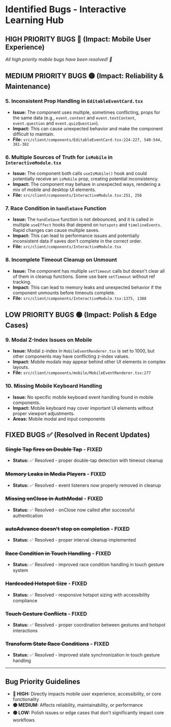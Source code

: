 # Identified Bugs - Interactive Learning Hub

## **HIGH PRIORITY BUGS** 🔴 (Impact: Mobile User Experience)

*All high priority mobile bugs have been resolved! 🎉*

## **MEDIUM PRIORITY BUGS** 🟡 (Impact: Reliability & Maintenance)

### 5. **Inconsistent Prop Handling in `EditableEventCard.tsx`**
   - **Issue:** The component uses multiple, sometimes conflicting, props for the same data (e.g., `event.content` and `event.textContent`, `event.question` and `event.quizQuestion`).
   - **Impact:** This can cause unexpected behavior and make the component difficult to maintain.
   - **File:** `src/client/components/EditableEventCard.tsx:224-227, 540-544, 381-382`

### 6. **Multiple Sources of Truth for `isMobile` in `InteractiveModule.tsx`**
   - **Issue:** The component both calls `useIsMobile()` hook and could potentially receive an `isMobile` prop, creating potential inconsistency.
   - **Impact:** The component may behave in unexpected ways, rendering a mix of mobile and desktop UI elements.
   - **File:** `src/client/components/InteractiveModule.tsx:251, 256`

### 7. **Race Condition in `handleSave` Function**
   - **Issue:** The `handleSave` function is not debounced, and it is called in multiple `useEffect` hooks that depend on `hotspots` and `timelineEvents`. Rapid changes can cause multiple saves.
   - **Impact:** This can lead to performance issues and potentially inconsistent data if saves don't complete in the correct order.
   - **File:** `src/client/components/InteractiveModule.tsx`

### 8. **Incomplete Timeout Cleanup on Unmount**
   - **Issue:** The component has multiple `setTimeout` calls but doesn't clear all of them in cleanup functions. Some use bare `setTimeout` without ref tracking.
   - **Impact:** This can lead to memory leaks and unexpected behavior if the component unmounts before timeouts complete.
   - **File:** `src/client/components/InteractiveModule.tsx:1375, 1388`

## **LOW PRIORITY BUGS** 🟢 (Impact: Polish & Edge Cases)

### 9. **Modal Z-Index Issues on Mobile**
   - **Issue:** Modal z-index in `MobileEventRenderer.tsx` is set to 1000, but other components may have conflicting z-index values.
   - **Impact:** Mobile modals may appear behind other UI elements in complex layouts.
   - **File:** `src/client/components/mobile/MobileEventRenderer.tsx:277`

### 10. **Missing Mobile Keyboard Handling**
   - **Issue:** No specific mobile keyboard event handling found in mobile components.
   - **Impact:** Mobile keyboard may cover important UI elements without proper viewport adjustments.
   - **Areas:** Mobile modal and input components

## **FIXED BUGS** ✅ (Resolved in Recent Updates)

### ~~Single Tap fires on Double Tap~~ - **FIXED**
- **Status:** ✅ Resolved - proper double-tap detection with timeout cleanup

### ~~Memory Leaks in Media Players~~ - **FIXED** 
- **Status:** ✅ Resolved - event listeners now properly removed in cleanup

### ~~Missing onClose in AuthModal~~ - **FIXED**
- **Status:** ✅ Resolved - onClose now called after successful authentication

### ~~autoAdvance doesn't stop on completion~~ - **FIXED**
- **Status:** ✅ Resolved - proper interval cleanup implemented

### ~~Race Condition in Touch Handling~~ - **FIXED**
- **Status:** ✅ Resolved - improved race condition handling in touch gesture system

### ~~Hardcoded Hotspot Size~~ - **FIXED**
- **Status:** ✅ Resolved - responsive hotspot sizing with accessibility compliance

### ~~Touch Gesture Conflicts~~ - **FIXED**
- **Status:** ✅ Resolved - proper coordination between gestures and hotspot interactions

### ~~Transform State Race Conditions~~ - **FIXED**
- **Status:** ✅ Resolved - improved state synchronization in touch gesture handling

---

## **Bug Priority Guidelines**

- **🔴 HIGH:** Directly impacts mobile user experience, accessibility, or core functionality
- **🟡 MEDIUM:** Affects reliability, maintainability, or performance
- **🟢 LOW:** Polish issues or edge cases that don't significantly impact core workflows